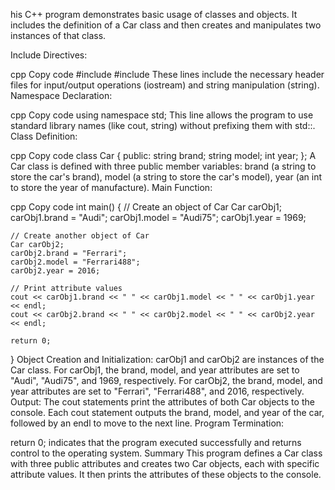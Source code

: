 his C++ program demonstrates basic usage of classes and objects. It includes the definition of a Car class and then creates and manipulates two instances of that class.

Include Directives:

cpp
Copy code
#include <iostream>
#include <string>
These lines include the necessary header files for input/output operations (iostream) and string manipulation (string).
Namespace Declaration:

cpp
Copy code
using namespace std;
This line allows the program to use standard library names (like cout, string) without prefixing them with std::.
Class Definition:

cpp
Copy code
class Car {
public:
    string brand;
    string model;
    int year;
};
A Car class is defined with three public member variables:
brand (a string to store the car's brand),
model (a string to store the car's model),
year (an int to store the year of manufacture).
Main Function:

cpp
Copy code
int main() {
    // Create an object of Car
    Car carObj1;
    carObj1.brand = "Audi";
    carObj1.model = "Audi75";
    carObj1.year = 1969;

    // Create another object of Car
    Car carObj2;
    carObj2.brand = "Ferrari";
    carObj2.model = "Ferrari488";
    carObj2.year = 2016;

    // Print attribute values
    cout << carObj1.brand << " " << carObj1.model << " " << carObj1.year << endl;
    cout << carObj2.brand << " " << carObj2.model << " " << carObj2.year << endl;

    return 0;
}
Object Creation and Initialization:
carObj1 and carObj2 are instances of the Car class.
For carObj1, the brand, model, and year attributes are set to "Audi", "Audi75", and 1969, respectively.
For carObj2, the brand, model, and year attributes are set to "Ferrari", "Ferrari488", and 2016, respectively.
Output:
The cout statements print the attributes of both Car objects to the console. Each cout statement outputs the brand, model, and year of the car, followed by an endl to move to the next line.
Program Termination:

return 0; indicates that the program executed successfully and returns control to the operating system.
Summary
This program defines a Car class with three public attributes and creates two Car objects, each with specific attribute values. It then prints the attributes of these objects to the console.
